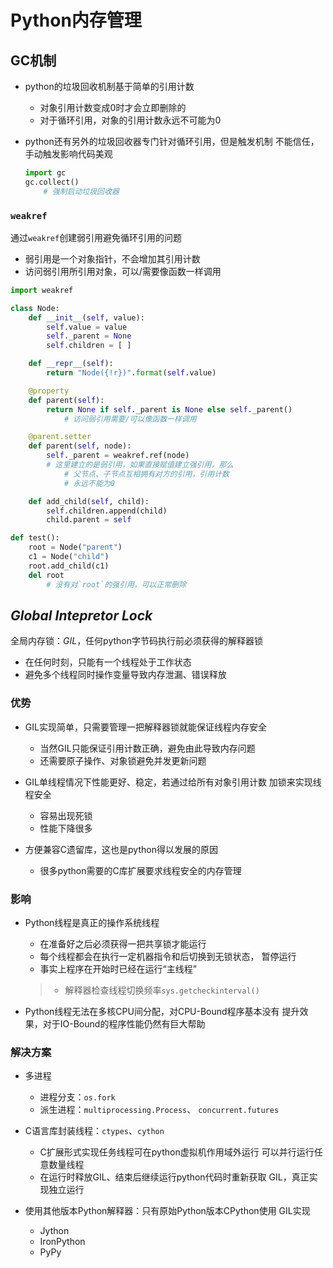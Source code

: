 #	Python内存管理

##	GC机制

-	python的垃圾回收机制基于简单的引用计数

	-	对象引用计数变成0时才会立即删除的
	-	对于循环引用，对象的引用计数永远不可能为0

-	python还有另外的垃圾回收器专门针对循环引用，但是触发机制
	不能信任，手动触发影响代码美观

	```python
	import gc
	gc.collect()
		# 强制启动垃圾回收器
	```

###	`weakref`

通过`weakref`创建弱引用避免循环引用的问题

-	弱引用是一个对象指针，不会增加其引用计数
-	访问弱引用所引用对象，可以/需要像函数一样调用

```python
import weakref

class Node:
	def __init__(self, value):
		self.value = value
		self._parent = None
		self.children = [ ]

	def __repr__(self):
		return "Node({!r})".format(self.value)

	@property
	def parent(self):
		return None if self._parent is None else self._parent()
			# 访问弱引用需要/可以像函数一样调用

	@parent.setter
	def parent(self, node):
		self._parent = weakref.ref(node)
		# 这里建立的是弱引用，如果直接赋值建立强引用，那么
			# 父节点、子节点互相拥有对方的引用，引用计数
			# 永远不能为0

	def add_child(self, child):
		self.children.append(child)
		child.parent = self

def test():
	root = Node("parent")
	c1 = Node("child")
	root.add_child(c1)
	del root
		# 没有对`root`的强引用，可以正常删除
```

##	*Global Intepretor Lock*

全局内存锁：*GIL*，任何python字节码执行前必须获得的解释器锁

-	在任何时刻，只能有一个线程处于工作状态
-	避免多个线程同时操作变量导致内存泄漏、错误释放

###	优势

-	GIL实现简单，只需要管理一把解释器锁就能保证线程内存安全

	-	当然GIL只能保证引用计数正确，避免由此导致内存问题
	-	还需要原子操作、对象锁避免并发更新问题

-	GIL单线程情况下性能更好、稳定，若通过给所有对象引用计数
	加锁来实现线程安全

	-	容易出现死锁
	-	性能下降很多

-	方便兼容C遗留库，这也是python得以发展的原因
	-	很多python需要的C库扩展要求线程安全的内存管理

###	影响

-	Python线程是真正的操作系统线程

	-	在准备好之后必须获得一把共享锁才能运行
	-	每个线程都会在执行一定机器指令和后切换到无锁状态，
		暂停运行
	-	事实上程序在开始时已经在运行“主线程”

	> - 解释器检查线程切换频率`sys.getcheckinterval()`

-	Python线程无法在多核CPU间分配，对CPU-Bound程序基本没有
	提升效果，对于IO-Bound的程序性能仍然有巨大帮助

###	解决方案

-	多进程
	-	进程分支：`os.fork`
	-	派生进程：`multiprocessing.Process`、
		`concurrent.futures`

-	C语言库封装线程：`ctypes`、`cython`

	-	C扩展形式实现任务线程可在python虚拟机作用域外运行
		可以并行运行任意数量线程
	-	在运行时释放GIL、结束后继续运行python代码时重新获取
		GIL，真正实现独立运行

-	使用其他版本Python解释器：只有原始Python版本CPython使用
	GIL实现
	-	Jython
	-	IronPython
	-	PyPy


